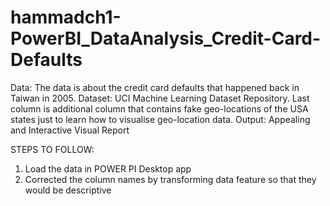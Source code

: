# hammadch1-PowerBI_DataAnalysis_Credit-Card-Defaults

Data: The data is about the credit card defaults that happened back in Taiwan in 2005.
Dataset: UCI Machine Learning Dataset Repository. Last column is additional column that contains fake geo-locations of the USA states just to learn how to visualise geo-location data.
Output: Appealing and Interactive Visual Report

STEPS TO FOLLOW:
1. Load the data in POWER PI Desktop app
2. Corrected the column names by transforming data feature so that they would be descriptive
